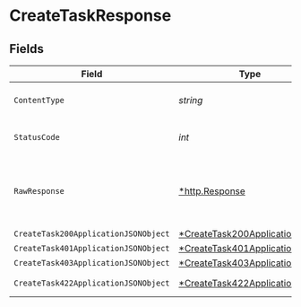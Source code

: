 # CreateTaskResponse


## Fields

| Field                                                                                    | Type                                                                                     | Required                                                                                 | Description                                                                              |
| ---------------------------------------------------------------------------------------- | ---------------------------------------------------------------------------------------- | ---------------------------------------------------------------------------------------- | ---------------------------------------------------------------------------------------- |
| `ContentType`                                                                            | *string*                                                                                 | :heavy_check_mark:                                                                       | HTTP response content type for this operation                                            |
| `StatusCode`                                                                             | *int*                                                                                    | :heavy_check_mark:                                                                       | HTTP response status code for this operation                                             |
| `RawResponse`                                                                            | [*http.Response](https://pkg.go.dev/net/http#Response)                                   | :heavy_minus_sign:                                                                       | Raw HTTP response; suitable for custom response parsing                                  |
| `CreateTask200ApplicationJSONObject`                                                     | [*CreateTask200ApplicationJSON](../../models/operations/createtask200applicationjson.md) | :heavy_minus_sign:                                                                       | OK                                                                                       |
| `CreateTask401ApplicationJSONObject`                                                     | [*CreateTask401ApplicationJSON](../../models/operations/createtask401applicationjson.md) | :heavy_minus_sign:                                                                       | Unauthenticated                                                                          |
| `CreateTask403ApplicationJSONObject`                                                     | [*CreateTask403ApplicationJSON](../../models/operations/createtask403applicationjson.md) | :heavy_minus_sign:                                                                       | Forbidden                                                                                |
| `CreateTask422ApplicationJSONObject`                                                     | [*CreateTask422ApplicationJSON](../../models/operations/createtask422applicationjson.md) | :heavy_minus_sign:                                                                       | Invalid data posted                                                                      |